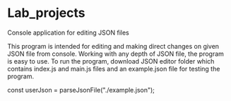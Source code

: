 # Lab_projects
Console application for editing JSON files

This program is intended for editing and making direct changes on given JSON file from console. 
Working with any depth of JSON file, the program is easy to use. To run the program, download JSON editor folder which contains 
index.js and main.js files and an example.json file for testing the program. 

const userJson = parseJsonFile("./example.json");

